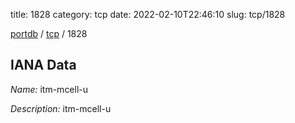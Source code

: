 title: 1828
category: tcp
date: 2022-02-10T22:46:10
slug: tcp/1828

[portdb](/) / [tcp](/category/tcp.html) / 1828


## IANA Data

_Name:_ itm-mcell-u

_Description:_ itm-mcell-u

